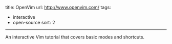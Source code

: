 title: OpenVim
url: http://www.openvim.com/
tags:
  - interactive
  - open-source
sort: 2
---
An interactive Vim tutorial that covers basic modes and shortcuts.

